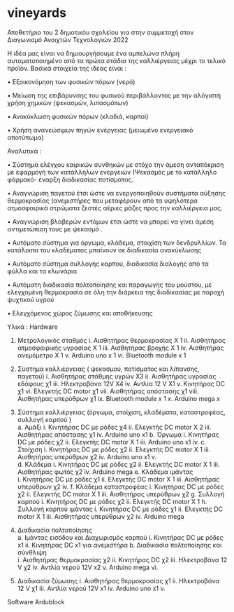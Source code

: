 # vineyards
Αποθετήριο του 2 δημοτικόυ σχολείου   για στην συμμετοχή στον Διαγωνισμό  Ανοιχτών Τεχνολογιών 2022

Η ιδέα μας είναι  να δημιουργήσουμε ένα αμπελώνα πλήρη αυτοματοποιημένο από τα πρώτα στάδια της καλλιέργειας μέχρι το τελικό προϊόν.
Βασικά στοιχεία της ιδέας είναι :
 
•	Εξοικονόμηση των φυσικών πόρων (νερό)

•	Μείωση της επιβάρυνσης του φυσικού περιβάλλοντος με την αλόγιστή  χρήση  χημικών (ψεκασμών,  λιπασμάτων)

•	Ανακύκλωση  φυσικών πόρων (κλαδιά, καρποί)

•	Χρήση ανανεώσιμων πηγών ενέργειας (μειωμένο ενεργειακό αποτύπωμα)  

Αναλυτικά :

•	Σύστημα ελέγχου καιρικών συνθηκών με στόχο την άμεση ανταπόκριση με εφαρμογή των κατάλληλων ενεργειών  (Ψεκασμός με το κατάλληλο φάρμακό- έναρξη διαδικασίας ποτίσματος.

•	Αναγνώριση παγετού έτσι ώστε να ενεργοποιηθούν συστήματα αύξησης θερμοκρασίας  (ανεμιστήρες που μεταφέρουν από τα υψηλότερα ατμοσφαιρικά στρώματα ζεστές αέριες μάζες προς την καλλιέργεια μας. 

•	Αναγνώριση βλαβερών  εντόμων έτσι ώστε να μπορεί να γίνει άμεση αντιμετώπιση τους με ψεκασμό .

•	Αυτόματο σύστημα για όργωμα, κλάδεμα, στοιχίση των δενδρυλλίων. Τα κατάλοιπα του κλαδέματος μπαίνουν σε διαδικασία ανακύκλωσης

•	Αυτόματο σύστημα συλλογής καρπού,  διαδικασία διαλογής από τα φύλλα και τα κλωνάρια

•	Αυτόματη διαδικασία   πολτοποίησης και παραγωγής του μούστου, με ελεγχομένη θερμοκρασία σε όλη την διάρκεια  της διαδικασίας με παροχή ψυχτικού υγρού

•	Ελεγχόμενος χώρος ζύμωσης και αποθήκευσης  

Υλικά :
Hardware

1.	Μετρολογικός σταθμός 
 i.	Αισθητήρας θερμοκρασίας Χ 1
 ii.	Αισθητήρας ατμοσφαιρικής υγρασίας Χ 1
 iii.	Αισθητήρας βροχής Χ 1
 iv.	Αισθητήρας ανεμόμετρο Χ 1
 v.	Arduino uno x 1
 vi.	Bluetooth module  x 1

2.	Σύστημα καλλιέργειας ( ψεκασμού, ποτίσματος και λίπανσης,  παγετού) 
i.	Αισθητήρας στάθμης υγρών Χ3
ii.	Αισθητήρας υγρασίας εδάφους χ1 
iii.	Ηλεκτροβάνα 12V  Χ4
iv.	Αντλία 12 V Χ1
v.	Κινητήρας DC χ1
vi.	Ελεγκτής DC motor χ1 
vii.	Αισθητήρας απόστασης χ1
viii.	Αισθητήρας υπερύθρων χ1
ix.	Bluetooth module  x 1
x.	Arduino mega x 
3.	Σύστημα καλλιέργειας (όργωμα, στοίχιση, κλαδέματα, καταστροφέας, συλλογή καρπού )  
a.	Αμάξι
i.	Κινητήρας DC με ρόδες χ4 
ii.	Ελεγκτής DC motor Χ 2
iii.	Αισθητήρας απόστασης χ1
iv.	Arduino uno x1 
b.	Όργωμα
i.	Κινητήρας DC με ρόδες χ2
ii.	Ελεγκτής DC motor Χ 1
iii.	Arduino uno x1 
iv.	
c.	Στοίχιση
i.	 Κινητήρας DC με ρόδες χ2
ii.	Ελεγκτής DC motor Χ 1
iii.	Αισθητήρας υπερύθρων  χ2
iv.	Arduino uno x1 
v.	
d.	Κλάδεμα
i.	Κινητήρας DC με ρόδες χ2
ii.	Ελεγκτής DC motor Χ 1
iii.	Αισθητήρας φωτός χ2
iv.	Arduino mega
e.	Κλάδεμα ιμάντας  
i.	Κινητήρας DC με ρόδες χ1
ii.	Ελεγκτής DC motor Χ 1
iii.	Αισθητήρας υπερύθρων  χ2
iv.	
f.	Κλάδεμα καταστροφέας 
i.	 Κινητήρας DC με ρόδες χ2
ii.	Ελεγκτής DC motor Χ 1
iii.	Αισθητήρας υπερύθρων  χ2
g.	Συλλογή καρπού 
i.	Κινητήρας DC με ρόδες χ2
ii.	Ελεγκτής DC motor Χ 1
h.	Συλλογή καρπού  ιμάντας
i.	Κινητήρας DC με ρόδες χ1
ii.	Ελεγκτής DC motor Χ 1
iii.	Αισθητήρας υπερύθρων  χ2
iv.	Arduino mega
4.	Διαδικασία πολτοποίησης  
a.	Ιμάντας εισόδου και Διαχωρισμός καρπού
i.	Κινητήρας DC με ρόδες x1
ii.	Κινητήρας DC x1  για ανεμιστήρα
b.	Διαδικασία πολτοποίησης και σύνθλιψη  
i.	Αισθητήρας θερμοκρασίας χ2
ii.	Κινητήρας DC χ2
iii.	Ηλεκτροβάνα 12 V χ2
iv.	 Αντλία νερού 12V x2
v.	Arduino mega 
vi.	
5.	Διαδικασία ζύμωσης
i.	   Αισθητήρας θερμοκρασίας χ1
ii.	Ηλεκτροβάνα 12 V χ1
iii.	 Αντλία νερού 12V x1
iv.	Arduino uno x1 
v.	

Software 
Ardublock 
